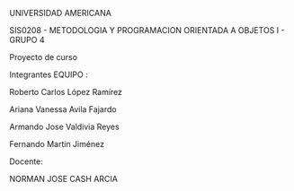 UNIVERSIDAD AMERICANA

SIS0208 - METODOLOGIA Y PROGRAMACION ORIENTADA A OBJETOS I - GRUPO 4

Proyecto de curso

Integrantes EQUIPO :

Roberto Carlos López Ramírez

Ariana Vanessa Avila Fajardo

Armando Jose Valdivia Reyes

Fernando Martin Jiménez

Docente:

NORMAN JOSE CASH ARCIA
